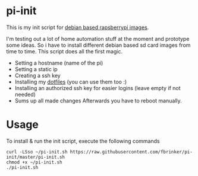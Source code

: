 # pi-init
This is my init script for [debian based rapsberrypi images](https://www.raspberrypi.org/downloads).

I'm testing out a lot of home automation stuff at the moment and prototype some ideas. So i have to install different debian based sd card images from time to time. This script does all the first magic.
* Setting a hostname (name of the pi)
* Setting a static ip
* Creating a ssh key
* Installing my [dotfiles](https://github.com/fbrinker/dotfiles) (you can use them too :)
* Installing an authorized ssh key for easier logins (leave empty if not needed)
* Sums up all made changes
Afterwards you have to reboot manually.

# Usage
To install & run the init script, execute the following commands
```
curl -LSso ~/pi-init.sh https://raw.githubusercontent.com/fbrinker/pi-init/master/pi-init.sh
chmod +x ~/pi-init.sh
./pi-init.sh
```
